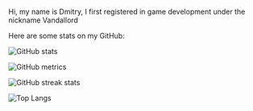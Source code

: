 Hi, my name is Dmitry, I first registered in game development under the nickname Vandallord

Here are some stats on my GitHub:

![GitHub stats](https://github-readme-stats.vercel.app/api?username=vandallord&show_icons=true)  

![GitHub metrics](https://metrics.lecoq.io/vandallord)  

![GitHub streak stats](https://github-readme-streak-stats.herokuapp.com/?user=vandallord) 

![Top Langs](https://github-readme-stats.vercel.app/api/top-langs/?username=vandallord&layout=compact)
